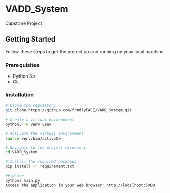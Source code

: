 # VADD_System
Capstone Project

## Getting Started

Follow these steps to get the project up and running on your local machine.

### Prerequisites

- Python 3.x
- Git

### Installation

```bash
# Clone the repository
git clone https://github.com/frndlyFACE/VADD_System.git

# Create a virtual environment
python3 -m venv venv

# Activate the virtual environment
source venv/bin/activate

# Navigate to the project directory
cd VADD_System

# Install the required packages
pip install -r requirement.txt

## Usage
python3 main.py
Access the application in your web browser: http://localhost:5000
